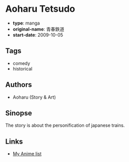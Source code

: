 # Aoharu Tetsudo

-   **type**: manga
-   **original-name**: 青春鉄道
-   **start-date**: 2009-10-05

## Tags

-   comedy
-   historical

## Authors

-   Aoharu (Story & Art)

## Sinopse

The story is about the personification of japanese trains.

## Links

-   [My Anime list](https://myanimelist.net/manga/18392/Aoharu_Tetsudo)
